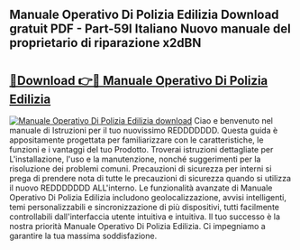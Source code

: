 ## Manuale Operativo Di Polizia Edilizia Download gratuit PDF - Part-59l Italiano Nuovo manuale del proprietario di riparazione x2dBN

# <h2><a href="http://dffn5b.blite.top/?on=Manuale+Operativo+Di+Polizia+Edilizia">🔗Download 👉🔴 Manuale Operativo Di Polizia Edilizia</a></h2>

[![Manuale Operativo Di Polizia Edilizia download](https://i.imgur.com/lujVjoI.png)](http://dffn5b.blite.top/?on=Manuale+Operativo+Di+Polizia+Edilizia)
Ciao e benvenuto nel manuale di Istruzioni per il tuo nuovissimo REDDDDDDD. Questa guida è appositamente progettata per familiarizzare con le caratteristiche, le funzioni e i vantaggi del tuo Prodotto. Troverai istruzioni dettagliate per L'installazione, l'uso e la manutenzione, nonché suggerimenti per la risoluzione dei problemi comuni. Precauzioni di sicurezza per interni si prega di prendere nota di tutte le precauzioni di sicurezza quando si utilizza il nuovo REDDDDDDD ALL'interno. Le funzionalità avanzate di Manuale Operativo Di Polizia Edilizia includono geolocalizzazione, avvisi intelligenti, temi personalizzabili e sincronizzazione di più dispositivi, tutti facilmente controllabili dall'interfaccia utente intuitiva e intuitiva. Il tuo successo è la nostra priorità Manuale Operativo Di Polizia Edilizia. Ci impegniamo a garantire la tua massima soddisfazione.
